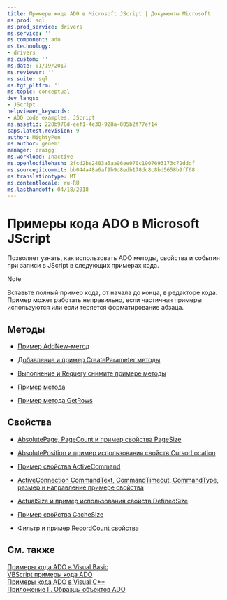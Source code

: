 ```yaml
---
title: Примеры кода ADO в Microsoft JScript | Документы Microsoft
ms.prod: sql
ms.prod_service: drivers
ms.service: ''
ms.component: ado
ms.technology:
- drivers
ms.custom: ''
ms.date: 01/19/2017
ms.reviewer: ''
ms.suite: sql
ms.tgt_pltfrm: ''
ms.topic: conceptual
dev_langs:
- JScript
helpviewer_keywords:
- ADO code examples, JScript
ms.assetid: 228b978d-eef1-4e30-928a-005b2f77ef14
caps.latest.revision: 9
author: MightyPen
ms.author: genemi
manager: craigg
ms.workload: Inactive
ms.openlocfilehash: 2fcd2be2403a5aa96ee070c1907693173c72dddf
ms.sourcegitcommit: bb044a48a6af9b9d8edb178dc8c8bd5658b9ff68
ms.translationtype: MT
ms.contentlocale: ru-RU
ms.lasthandoff: 04/18/2018
---
```

# <a name="ado-code-examples-in-microsoft-jscript"></a>Примеры кода ADO в Microsoft JScript
Позволяет узнать, как использовать ADO методы, свойства и события при записи в JScript в следующих примерах кода.  
  
> [!NOTE]
>  Вставьте полный пример кода, от начала до конца, в редакторе кода. Пример может работать неправильно, если частичная примеры используются или если теряется форматирование абзаца.  
  
## <a name="methods"></a>Методы  
  
-   [Пример AddNew-метод](../../../ado/reference/ado-api/addnew-method-example-jscript.md)  
  
-   [Добавление и пример CreateParameter методы](../../../ado/reference/ado-api/append-and-createparameter-methods-example-jscript.md)  
  
-   [Выполнение и Requery снимите примере методы](../../../ado/reference/ado-api/execute-requery-and-clear-methods-example-jscript.md)  
  
-   [Пример метода](../../../ado/reference/ado-api/find-method-example-jscript.md)  
  
-   [Пример метода GetRows](../../../ado/reference/ado-api/getrows-method-example-vb.md)  
  
## <a name="properties"></a>Свойства  
  
-   [AbsolutePage, PageCount и пример свойства PageSize](../../../ado/reference/ado-api/absolutepage-pagecount-and-pagesize-properties-example-jscript.md)  
  
-   [AbsolutePosition и пример использования свойств CursorLocation](../../../ado/reference/ado-api/absoluteposition-and-cursorlocation-properties-example-jscript.md)  
  
-   [Пример свойства ActiveCommand](../../../ado/reference/ado-api/activecommand-property-example-jscript.md)  
  
-   [ActiveConnection CommandText, CommandTimeout, CommandType, размер и направление примере свойства](../../../ado/reference/ado-api/activeconnection-commandtext-timeout-type-size-example-jscript.md)  
  
-   [ActualSize и пример использования свойств DefinedSize](../../../ado/reference/ado-api/actualsize-and-definedsize-properties-example-jscript.md)  
  
-   [Пример свойства CacheSize](../../../ado/reference/ado-api/cachesize-property-example-jscript.md)  
  
-   [Фильтр и пример RecordCount свойства](../../../ado/reference/ado-api/filter-and-recordcount-properties-example-jscript.md)  
  
## <a name="see-also"></a>См. также  
 [Примеры кода ADO в Visual Basic](../../../ado/reference/ado-api/ado-code-examples-in-visual-basic.md)   
 [VBScript примеры кода ADO](../../../ado/reference/ado-api/ado-code-examples-vbscript.md)   
 [Примеры кода ADO в Visual C++](../../../ado/reference/ado-api/ado-code-examples-in-visual-c.md)   
 [Приложение Г. Образцы объектов ADO](../../../ado/guide/appendixes/appendix-d-ado-samples.md)
